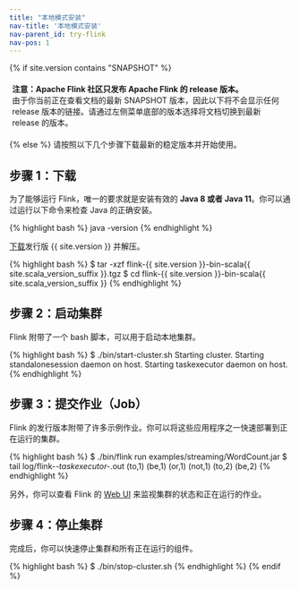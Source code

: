 ```yaml
---
title: "本地模式安装"
nav-title: '本地模式安装'
nav-parent_id: try-flink
nav-pos: 1
---
```

<!--
Licensed to the Apache Software Foundation (ASF) under one
or more contributor license agreements.  See the NOTICE file
distributed with this work for additional information
regarding copyright ownership.  The ASF licenses this file
to you under the Apache License, Version 2.0 (the
"License"); you may not use this file except in compliance
with the License.  You may obtain a copy of the License at

  http://www.apache.org/licenses/LICENSE-2.0

Unless required by applicable law or agreed to in writing,
software distributed under the License is distributed on an
"AS IS" BASIS, WITHOUT WARRANTIES OR CONDITIONS OF ANY
KIND, either express or implied.  See the License for the
specific language governing permissions and limitations
under the License.
-->
 
{% if site.version contains "SNAPSHOT" %}
<p style="border-radius: 5px; padding: 5px" class="bg-danger">
  <b>
  注意：Apache Flink 社区只发布 Apache Flink 的 release 版本。
  </b><br>
  由于你当前正在查看文档的最新 SNAPSHOT 版本，因此以下将不会显示任何 release 版本的链接。请通过左侧菜单底部的版本选择将文档切换到最新 release 的版本。
</p>
{% else %}
请按照以下几个步骤下载最新的稳定版本并开始使用。

<a name="step-1-download"></a>

## 步骤 1：下载

为了能够运行 Flink，唯一的要求就是安装有效的 __Java 8 或者 Java 11__。你可以通过运行以下命令来检查 Java 的正确安装。

{% highlight bash %}
java -version
{% endhighlight %}

[下载](https://flink.apache.org/downloads.html)发行版 {{ site.version }} 并解压。

{% highlight bash %}
$ tar -xzf flink-{{ site.version }}-bin-scala{{ site.scala_version_suffix }}.tgz
$ cd flink-{{ site.version }}-bin-scala{{ site.scala_version_suffix }}
{% endhighlight %}

<a name="step-2-start-a-cluster"></a>

## 步骤 2：启动集群

Flink 附带了一个 bash 脚本，可以用于启动本地集群。

{% highlight bash %}
$ ./bin/start-cluster.sh
Starting cluster.
Starting standalonesession daemon on host.
Starting taskexecutor daemon on host.
{% endhighlight %}

<a name="step-3-submit-a-job"></a>

## 步骤 3：提交作业（Job）

Flink 的发行版本附带了许多示例作业。你可以将这些应用程序之一快速部署到正在运行的集群。

{% highlight bash %}
$ ./bin/flink run examples/streaming/WordCount.jar
$ tail log/flink-*-taskexecutor-*.out
  (to,1)
  (be,1)
  (or,1)
  (not,1)
  (to,2)
  (be,2)
{% endhighlight %}

另外，你可以查看 Flink 的 [Web UI](http://localhost:8080) 来监视集群的状态和正在运行的作业。

<a name="step-4-stop-the-cluster"></a>

## 步骤 4：停止集群

完成后，你可以快速停止集群和所有正在运行的组件。

{% highlight bash %}
$ ./bin/stop-cluster.sh
{% endhighlight %}
{% endif %}

